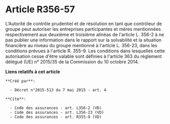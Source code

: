 # Article R356-57

L'Autorité de contrôle prudentiel et de résolution en tant que contrôleur de groupe peut autoriser les entreprises
participantes et mères mentionnées respectivement aux deuxième et troisième alinéas de l'article L. 356-2 à ne pas publier
une information dans le rapport sur la solvabilité et la situation financière au niveau du groupe mentionné à l'article L.
356-23, dans les conditions prévues à l'article R. 355-9. Les conditions dans lesquelles cette autorisation cesse d'être
valable sont définies à l'article 363 du règlement délégué (UE) n° 2015/35 de la Commission du 10 octobre 2014.

**Liens relatifs à cet article**

	**Créé par**:

	  - Décret n°2015-513 du 7 mai 2015 - art. 4

	**Cite**:

	  - Code des assurances - art. L356-2 (VD)
	  - Code des assurances - art. L356-23 (VD)
	  - Code des assurances - art. R355-9 (VD)
